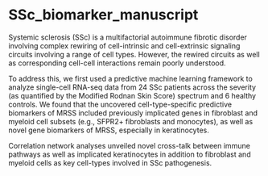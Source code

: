 # SSc_biomarker_manuscript

Systemic sclerosis (SSc) is a multifactorial autoimmune fibrotic disorder involving complex rewiring of cell-intrinsic and cell-extrinsic signaling circuits involving a range of cell types. However, the rewired circuits as well as corresponding cell-cell interactions remain poorly understood. 

To address this, we first used a predictive machine learning framework to analyze single-cell RNA-seq data from 24 SSc patients across the severity (as quantified by the Modified Rodnan Skin Score) spectrum and 6 healthy controls. We found that the uncovered cell-type-specific predictive biomarkers of MRSS included previously implicated genes in fibroblast and myeloid cell subsets (e.g., SFPR2+ fibroblasts and monocytes), as well as novel gene biomarkers of MRSS, especially in keratinocytes.

Correlation network analyses unveiled novel cross-talk between immune pathways as well as implicated keratinocytes in addition to fibroblast and myeloid cells as key cell-types involved in SSc pathogenesis.  

